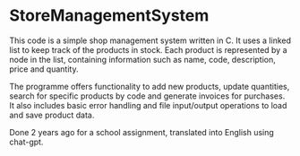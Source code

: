 # StoreManagementSystem
This code is a simple shop management system written in C. It uses a linked list to keep track of the products in stock. Each product is represented by a node in the list, containing information such as name, code, description, price and quantity.

The programme offers functionality to add new products, update quantities, search for specific products by code and generate invoices for purchases. It also includes basic error handling and file input/output operations to load and save product data.

Done 2 years ago for a school assignment, translated into English using chat-gpt. 
 
